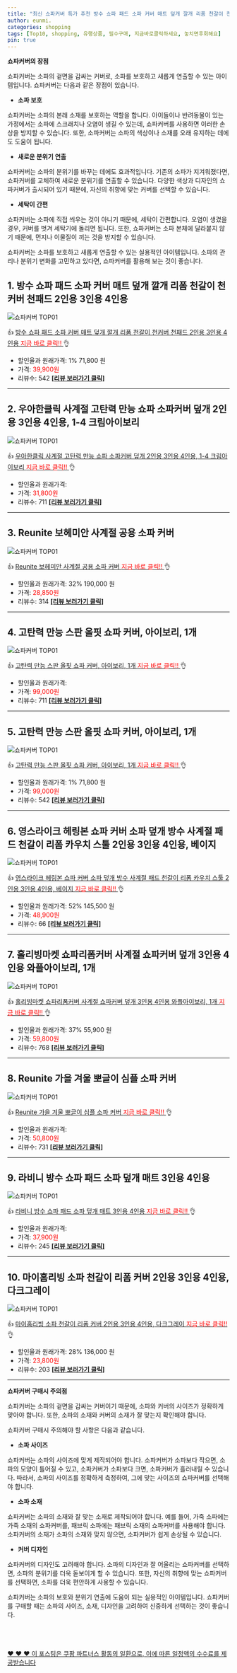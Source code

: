 ```yaml
---
title: "최신 쇼파커버 특가 추천 방수 쇼파 패드 소파 커버 매트 덮개 깔개 리폼 천갈이 천커버 천패드 2인용 3인용 4인용 비교 장점"
author: eunmi.
categories: shopping
tags: [Top10, shopping, 유행상품, 필수구매, 지금바로클릭하세요, 놓치면후회해요]
pin: true
---
```

**쇼파커버의 장점**

쇼파커버는 소파의 겉면을 감싸는 커버로, 소파를 보호하고 새롭게 연출할 수 있는 아이템입니다. 쇼파커버는 다음과 같은 장점이 있습니다.

* **소파 보호**

쇼파커버는 소파의 본래 소재를 보호하는 역할을 합니다. 아이들이나 반려동물이 있는 가정에서는 소파에 스크래치나 오염이 생길 수 있는데, 쇼파커버를 사용하면 이러한 손상을 방지할 수 있습니다. 또한, 소파커버는 소파의 색상이나 소재를 오래 유지하는 데에도 도움이 됩니다.

* **새로운 분위기 연출**

쇼파커버는 소파의 분위기를 바꾸는 데에도 효과적입니다. 기존의 소파가 지겨워졌다면, 쇼파커버를 교체하여 새로운 분위기를 연출할 수 있습니다. 다양한 색상과 디자인의 쇼파커버가 출시되어 있기 때문에, 자신의 취향에 맞는 커버를 선택할 수 있습니다.

* **세탁이 간편**

쇼파커버는 소파에 직접 씌우는 것이 아니기 때문에, 세탁이 간편합니다. 오염이 생겼을 경우, 커버를 벗겨 세탁기에 돌리면 됩니다. 또한, 쇼파커버는 소파 본체에 달라붙지 않기 때문에, 먼지나 이물질이 끼는 것을 방지할 수 있습니다.

쇼파커버는 소파를 보호하고 새롭게 연출할 수 있는 실용적인 아이템입니다. 소파의 관리나 분위기 변화를 고민하고 있다면, 쇼파커버를 활용해 보는 것이 좋습니다.

   

## 1. 방수 쇼파 패드 소파 커버 매트 덮개 깔개 리폼 천갈이 천커버 천패드 2인용 3인용 4인용

![쇼파커버 TOP01](https://thumbnail6.coupangcdn.com/thumbnails/remote/230x230ex/image/vendor_inventory/652d/d0fb03989f1369e7504359f8c1c233efe8116a2df9b06aab557d4a19b4d2.png)


👍 [방수 쇼파 패드 소파 커버 매트 덮개 깔개 리폼 천갈이 천커버 천패드 2인용 3인용 4인용 <font color=red> 지금 바로 클릭!! </font> ](https://link.coupang.com/re/AFFSDP?lptag=AF3617701&subid=GithubCoopas&pageKey=6323463483&traceid=V0-153&itemId=13190931733&vendorItemId=80449477684) 👌 


- 할인율과 원래가격: 1%  71,800   원
- 가격: <span style='color:red'>39,900원</span>
- 리뷰수: 542  [**[리뷰 보러가기 클릭]**](https://link.coupang.com/re/AFFSDP?lptag=AF3617701&subid=GithubCoopas&pageKey=6323463483&traceid=V0-153&itemId=13190931733&vendorItemId=80449477684)

---


   

## 2. 우아한클릭 사계절 고탄력 만능 쇼파 소파커버 덮개 2인용 3인용 4인용, 1-4 크림아이보리

![쇼파커버 TOP01](https://thumbnail8.coupangcdn.com/thumbnails/remote/230x230ex/image/vendor_inventory/8973/bab0c7cfa99cf3a8c4f1323bf191f03510702065d3c88e60ef41092194e0.jpg)


👍 [우아한클릭 사계절 고탄력 만능 쇼파 소파커버 덮개 2인용 3인용 4인용, 1-4 크림아이보리 <font color=red> 지금 바로 클릭!! </font> ](https://link.coupang.com/re/AFFSDP?lptag=AF3617701&subid=GithubCoopas&pageKey=1467466758&traceid=V0-153&itemId=2523751331&vendorItemId=72130366099) 👌 


- 할인율과 원래가격: 
- 가격: <span style='color:red'>31,800원</span>
- 리뷰수: 711  [**[리뷰 보러가기 클릭]**](https://link.coupang.com/re/AFFSDP?lptag=AF3617701&subid=GithubCoopas&pageKey=1467466758&traceid=V0-153&itemId=2523751331&vendorItemId=72130366099)

---


   

## 3. Reunite 보헤미안 사계절 공용 소파 커버

![쇼파커버 TOP01](https://thumbnail7.coupangcdn.com/thumbnails/remote/230x230ex/image/vendor_inventory/1252/aa187474ef41ad454470a7042747befe28480f6f0054770786c9d7d7df0d.jpg)


👍 [Reunite 보헤미안 사계절 공용 소파 커버 <font color=red> 지금 바로 클릭!! </font> ](https://link.coupang.com/re/AFFSDP?lptag=AF3617701&subid=GithubCoopas&pageKey=7337975271&traceid=V0-153&itemId=18853445593&vendorItemId=85982673520) 👌 


- 할인율과 원래가격: 32%  190,000   원
- 가격: <span style='color:red'>28,850원</span>
- 리뷰수: 314  [**[리뷰 보러가기 클릭]**](https://link.coupang.com/re/AFFSDP?lptag=AF3617701&subid=GithubCoopas&pageKey=7337975271&traceid=V0-153&itemId=18853445593&vendorItemId=85982673520)

---


   

## 4. 고탄력 만능 스판 올핏 쇼파 커버, 아이보리, 1개

![쇼파커버 TOP01](https://thumbnail8.coupangcdn.com/thumbnails/remote/230x230ex/image/retail/images/446456166167808-11788f3f-f0d7-4068-ab10-a17030d187ed.jpg)


👍 [고탄력 만능 스판 올핏 쇼파 커버, 아이보리, 1개 <font color=red> 지금 바로 클릭!! </font> ](https://link.coupang.com/re/AFFSDP?lptag=AF3617701&subid=GithubCoopas&pageKey=7201023890&traceid=V0-153&itemId=18202379359&vendorItemId=85350798468) 👌 


- 할인율과 원래가격: 
- 가격: <span style='color:red'>99,000원</span>
- 리뷰수: 711  [**[리뷰 보러가기 클릭]**](https://link.coupang.com/re/AFFSDP?lptag=AF3617701&subid=GithubCoopas&pageKey=7201023890&traceid=V0-153&itemId=18202379359&vendorItemId=85350798468)

---


   

## 5. 고탄력 만능 스판 올핏 쇼파 커버, 아이보리, 1개

![쇼파커버 TOP01](https://thumbnail8.coupangcdn.com/thumbnails/remote/230x230ex/image/retail/images/446456166167808-11788f3f-f0d7-4068-ab10-a17030d187ed.jpg)


👍 [고탄력 만능 스판 올핏 쇼파 커버, 아이보리, 1개 <font color=red> 지금 바로 클릭!! </font> ](https://link.coupang.com/re/AFFSDP?lptag=AF3617701&subid=GithubCoopas&pageKey=7201023890&traceid=V0-153&itemId=18202379359&vendorItemId=85350798468) 👌 


- 할인율과 원래가격: 1%  71,800   원
- 가격: <span style='color:red'>99,000원</span>
- 리뷰수: 542  [**[리뷰 보러가기 클릭]**](https://link.coupang.com/re/AFFSDP?lptag=AF3617701&subid=GithubCoopas&pageKey=7201023890&traceid=V0-153&itemId=18202379359&vendorItemId=85350798468)

---


   

## 6. 영스라이크 헤링본 쇼파 커버 소파 덮개 방수 사계절 패드 천갈이 리폼 카우치 스툴 2인용 3인용 4인용, 베이지

![쇼파커버 TOP01](https://thumbnail9.coupangcdn.com/thumbnails/remote/230x230ex/image/vendor_inventory/9fb1/3b09e5aa2c9197e3aabf69f534e669590a2f40d844ae6d96816d247bd08a.jpg)


👍 [영스라이크 헤링본 쇼파 커버 소파 덮개 방수 사계절 패드 천갈이 리폼 카우치 스툴 2인용 3인용 4인용, 베이지 <font color=red> 지금 바로 클릭!! </font> ](https://link.coupang.com/re/AFFSDP?lptag=AF3617701&subid=GithubCoopas&pageKey=6997545642&traceid=V0-153&itemId=17148245028&vendorItemId=84032654328) 👌 


- 할인율과 원래가격: 52%  145,500   원
- 가격: <span style='color:red'>48,900원</span>
- 리뷰수: 66  [**[리뷰 보러가기 클릭]**](https://link.coupang.com/re/AFFSDP?lptag=AF3617701&subid=GithubCoopas&pageKey=6997545642&traceid=V0-153&itemId=17148245028&vendorItemId=84032654328)

---


   

## 7. 홀리빙마켓 쇼파리폼커버 사계절 쇼파커버 덮개 3인용 4인용 와플아이보리, 1개

![쇼파커버 TOP01](https://thumbnail7.coupangcdn.com/thumbnails/remote/230x230ex/image/vendor_inventory/7ec8/ecb6fb13807fff462068333188e840ab1d9d63121d48ad248c458b0644e5.png)


👍 [홀리빙마켓 쇼파리폼커버 사계절 쇼파커버 덮개 3인용 4인용 와플아이보리, 1개 <font color=red> 지금 바로 클릭!! </font> ](https://link.coupang.com/re/AFFSDP?lptag=AF3617701&subid=GithubCoopas&pageKey=7606045028&traceid=V0-153&itemId=20132347995&vendorItemId=87226288826) 👌 


- 할인율과 원래가격: 37%  55,900   원
- 가격: <span style='color:red'>59,800원</span>
- 리뷰수: 768  [**[리뷰 보러가기 클릭]**](https://link.coupang.com/re/AFFSDP?lptag=AF3617701&subid=GithubCoopas&pageKey=7606045028&traceid=V0-153&itemId=20132347995&vendorItemId=87226288826)

---


   

## 8. Reunite 가을 겨울 뽀글이 심플 소파 커버

![쇼파커버 TOP01](https://thumbnail6.coupangcdn.com/thumbnails/remote/230x230ex/image/vendor_inventory/0ef2/8569fd67504dd76ec3e5cfe35099ef428cf6cd4681e550c7a232376e7029.jpg)


👍 [Reunite 가을 겨울 뽀글이 심플 소파 커버 <font color=red> 지금 바로 클릭!! </font> ](https://link.coupang.com/re/AFFSDP?lptag=AF3617701&subid=GithubCoopas&pageKey=7608594781&traceid=V0-153&itemId=20145299295&vendorItemId=87238547782) 👌 


- 할인율과 원래가격: 
- 가격: <span style='color:red'>50,800원</span>
- 리뷰수: 731  [**[리뷰 보러가기 클릭]**](https://link.coupang.com/re/AFFSDP?lptag=AF3617701&subid=GithubCoopas&pageKey=7608594781&traceid=V0-153&itemId=20145299295&vendorItemId=87238547782)

---


   

## 9. 라비니 방수 쇼파 패드 소파 덮개 매트 3인용 4인용

![쇼파커버 TOP01](https://thumbnail7.coupangcdn.com/thumbnails/remote/230x230ex/image/vendor_inventory/ea76/851939c47566c5230561f9195bdb5295877196a11c7957962716382f8647.png)


👍 [라비니 방수 쇼파 패드 소파 덮개 매트 3인용 4인용 <font color=red> 지금 바로 클릭!! </font> ](https://link.coupang.com/re/AFFSDP?lptag=AF3617701&subid=GithubCoopas&pageKey=7592219148&traceid=V0-153&itemId=19679920200&vendorItemId=85778284233) 👌 


- 할인율과 원래가격: 
- 가격: <span style='color:red'>37,900원</span>
- 리뷰수: 245  [**[리뷰 보러가기 클릭]**](https://link.coupang.com/re/AFFSDP?lptag=AF3617701&subid=GithubCoopas&pageKey=7592219148&traceid=V0-153&itemId=19679920200&vendorItemId=85778284233)

---


   

## 10. 마이홈리빙 소파 천갈이 리폼 커버 2인용 3인용 4인용, 다크그레이

![쇼파커버 TOP01](https://thumbnail10.coupangcdn.com/thumbnails/remote/230x230ex/image/vendor_inventory/d8f7/b1d535331e2277b180a5971a9f0cf6c2dee76070bba195a399aad6179f64.jpg)


👍 [마이홈리빙 소파 천갈이 리폼 커버 2인용 3인용 4인용, 다크그레이 <font color=red> 지금 바로 클릭!! </font> ](https://link.coupang.com/re/AFFSDP?lptag=AF3617701&subid=GithubCoopas&pageKey=2087768937&traceid=V0-153&itemId=3546363693&vendorItemId=71532312712) 👌 


- 할인율과 원래가격: 28%  136,000   원
- 가격: <span style='color:red'>23,800원</span>
- 리뷰수: 203  [**[리뷰 보러가기 클릭]**](https://link.coupang.com/re/AFFSDP?lptag=AF3617701&subid=GithubCoopas&pageKey=2087768937&traceid=V0-153&itemId=3546363693&vendorItemId=71532312712)

---
**쇼파커버 구매시 주의점**

쇼파커버는 소파의 겉면을 감싸는 커버이기 때문에, 소파와 커버의 사이즈가 정확하게 맞아야 합니다. 또한, 소파의 소재와 커버의 소재가 잘 맞는지 확인해야 합니다.

쇼파커버 구매시 주의해야 할 사항은 다음과 같습니다.

* **소파 사이즈**

쇼파커버는 소파의 사이즈에 맞게 제작되어야 합니다. 소파커버가 소파보다 작으면, 소파의 모양이 틀어질 수 있고, 소파커버가 소파보다 크면, 소파커버가 흘러내릴 수 있습니다. 따라서, 소파의 사이즈를 정확하게 측정하여, 그에 맞는 사이즈의 쇼파커버를 선택해야 합니다.

* **소파 소재**

쇼파커버는 소파의 소재와 잘 맞는 소재로 제작되어야 합니다. 예를 들어, 가죽 소파에는 가죽 소재의 쇼파커버를, 패브릭 소파에는 패브릭 소재의 쇼파커버를 사용해야 합니다. 소파커버의 소재가 소파의 소재와 맞지 않으면, 소파커버가 쉽게 손상될 수 있습니다.

* **커버 디자인**

쇼파커버의 디자인도 고려해야 합니다. 소파의 디자인과 잘 어울리는 쇼파커버를 선택하면, 소파의 분위기를 더욱 돋보이게 할 수 있습니다. 또한, 자신의 취향에 맞는 쇼파커버를 선택하면, 소파를 더욱 편안하게 사용할 수 있습니다.

쇼파커버는 소파의 보호와 분위기 연출에 도움이 되는 실용적인 아이템입니다. 쇼파커버를 구매할 때는 소파의 사이즈, 소재, 디자인을 고려하여 신중하게 선택하는 것이 좋습니다.<br><br><br><br><br> [ ❤ ❤ ❤ 이 포스팅은 쿠팡 파트너스 활동의 일환으로, 이에 따른 일정액의 수수료를 제공받습니다](https://link.coupang.com/a/bcEFyh)